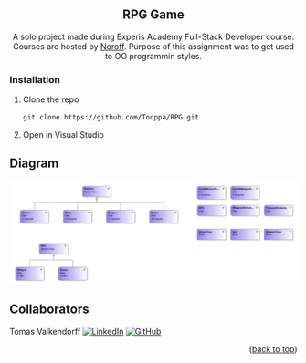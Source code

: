 <div id='top'></div>

<!-- PROJECT LOGO -->
<br />
<div align="center">
<h2 align="center">RPG Game</h2>
  <p align="center">
    A solo project made during Experis Academy Full-Stack Developer course. Courses are hosted by <a href="https://www.noroff.no/en/">Noroff</a>. Purpose of this assignment was to get used to OO programmin styles.
    <br />
  </p>
</div>

### Installation

1. Clone the repo
   ```sh
   git clone https://github.com/Tooppa/RPG.git
   ```
2. Open in Visual Studio

<!-- Diagram -->
## Diagram

![diagram]

<!-- CONTACT -->
## Collaborators

<div id='collaborators'></div>

Tomas Valkendorff
[![LinkedIn][linkedin-shield]][linkedin-url-tomas] [![GitHub][github-badge]][github-url-tomas]
<p align="right">(<a href="#top">back to top</a>)</p>


<!-- MARKDOWN LINKS & IMAGES -->
[linkedin-shield]: https://img.shields.io/badge/-LinkedIn-black.svg?style=for-the-badge&logo=linkedin&colorB=555
[github-badge]: https://img.shields.io/badge/github-%23121011.svg?style=for-the-badge&logo=github&logoColor=white
[linkedin-url-tomas]: https://www.linkedin.com/in/tomasvalkendorff/
[github-url-tomas]: https://github.com/Tooppa
[diagram]: https://github.com/Tooppa/RPG/blob/main/ClassDiagram.JPG
